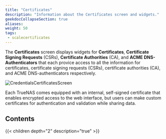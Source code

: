 ```yaml
---
title: "Certificates"
description: "Information about the Certificates screen and widgets."
geekdocCollapseSection: true
aliases: 
weight: 50
tags:
 - scalecertificates
---
```



The **Certificates** screen displays widgets for **Certificates**, **Certificate Signing Requests** (CSRs), **Certificate Authorities** (CA), and **ACME DNS-Authenticators** that each provice access to all the information for certificates, certificate signing requests (CSRs), certificate authorities (CA), and ACME DNS-authenticators respectively. 

![CredentialsCertificatesScreen](/images/SCALE/22.02/CredentialsCertificatesScreen.png "Credentials Certificates Screen")

Each TrueNAS comes equipped with an internal, self-signed certificate that enables encrypted access to the web interface, but users can make custom certificates for authentication and validation while sharing data.


## Contents

{{< children depth="2" description="true" >}}